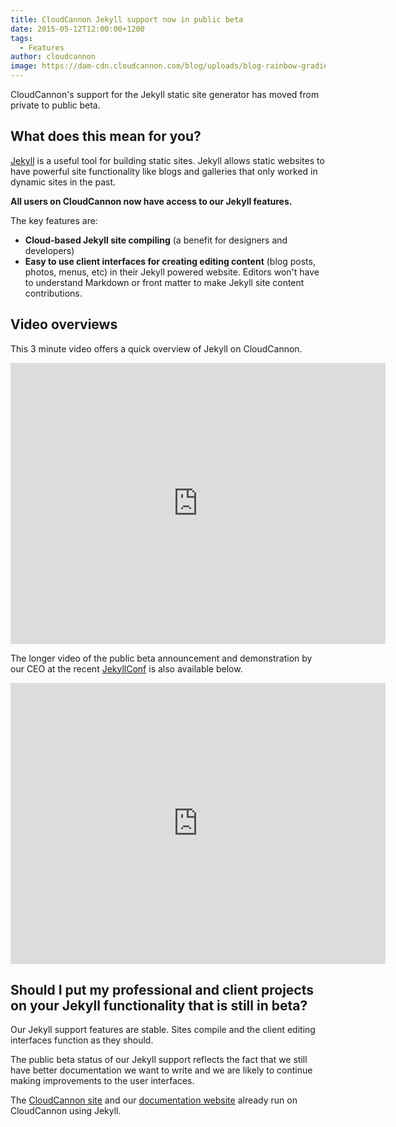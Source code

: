 ```yaml
---
title: CloudCannon Jekyll support now in public beta
date: 2015-05-12T12:00:00+1200
tags:
  - Features
author: cloudcannon
image: https://dam-cdn.cloudcannon.com/blog/uploads/blog-rainbow-gradient.jpg
---
```

CloudCannon's support for the Jekyll static site generator has moved from private to public beta.

## What does this mean for you?

[Jekyll](http://jekyllrb.com) is a useful tool for building static sites. Jekyll allows static websites to have powerful site functionality like blogs and galleries that only worked in dynamic sites in the past.

**All users on CloudCannon now have access to our Jekyll features.**

The key features are:

* **Cloud-based Jekyll site compiling** (a benefit for designers and developers)
* **Easy to use client interfaces for creating editing content** (blog posts, photos, menus, etc) in their Jekyll powered website. Editors won't have to understand Markdown or front matter to make Jekyll site content contributions.

## Video overviews

This 3 minute video offers a quick overview of Jekyll on CloudCannon.

<iframe width="600" height="450" src="https://www.youtube.com/embed/jlAtW1AyZA4" frameborder="0" allowfullscreen=""></iframe>

The longer video of the public beta announcement and demonstration by our CEO at the recent [JekyllConf](http://JekyllConf.com) is also available below.

<iframe width="600" height="450" src="https://www.youtube.com/embed/NuChR_YdjrI" frameborder="0" allowfullscreen=""></iframe>

## Should I put my professional and client projects on your Jekyll functionality that is still in beta?

Our Jekyll support features are stable. Sites compile and the client editing interfaces function as they should.

The public beta status of our Jekyll support reflects the fact that we still have better documentation we want to write and we are likely to continue making improvements to the user interfaces.

The [CloudCannon site](http://cloudcannon.com) and our [documentation website](https://docs.cloudcannon.com/) already run on CloudCannon using Jekyll.
